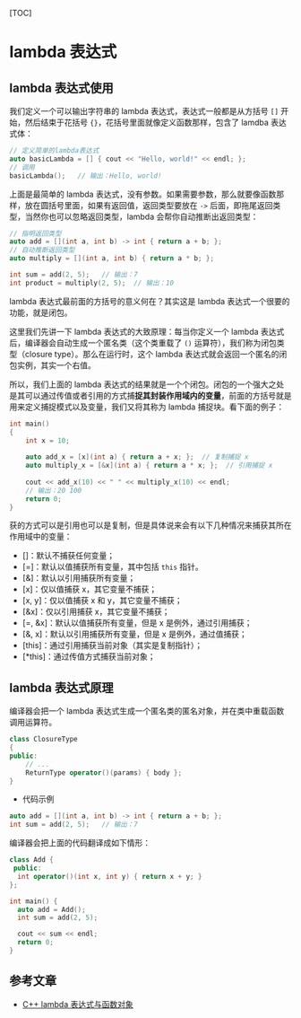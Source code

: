 [TOC]

# lambda 表达式

## lambda 表达式使用

我们定义一个可以输出字符串的 lambda 表达式，表达式一般都是从方括号 `[]` 开始，然后结束于花括号 `{}`，花括号里面就像定义函数那样，包含了 lamdba 表达式体：

```cpp
// 定义简单的lambda表达式
auto basicLambda = [] { cout << "Hello, world!" << endl; };
// 调用
basicLambda();   // 输出：Hello, world!
```

上面是最简单的 lambda 表达式，没有参数。如果需要参数，那么就要像函数那样，放在圆括号里面，如果有返回值，返回类型要放在 `->` 后面，即拖尾返回类型，当然你也可以忽略返回类型，lambda 会帮你自动推断出返回类型：

```cpp
// 指明返回类型
auto add = [](int a, int b) -> int { return a + b; };
// 自动推断返回类型
auto multiply = [](int a, int b) { return a * b; };

int sum = add(2, 5);   // 输出：7
int product = multiply(2, 5);  // 输出：10
```

lambda 表达式最前面的方括号的意义何在？其实这是 lambda 表达式一个很要的功能，就是闭包。

这里我们先讲一下 lambda 表达式的大致原理：每当你定义一个 lambda 表达式后，编译器会自动生成一个匿名类（这个类重载了 `()` 运算符），我们称为闭包类型（closure type）。那么在运行时，这个 lambda 表达式就会返回一个匿名的闭包实例，其实一个右值。

所以，我们上面的 lambda 表达式的结果就是一个个闭包。闭包的一个强大之处是其可以通过传值或者引用的方式捕**捉其封装作用域内的变量**，前面的方括号就是用来定义捕捉模式以及变量，我们又将其称为 lambda 捕捉块。看下面的例子：

```cpp
int main()
{
    int x = 10;
    
    auto add_x = [x](int a) { return a + x; };  // 复制捕捉 x
    auto multiply_x = [&x](int a) { return a * x; };  // 引用捕捉 x
    
    cout << add_x(10) << " " << multiply_x(10) << endl;
    // 输出：20 100
    return 0;
}
```

获的方式可以是引用也可以是复制，但是具体说来会有以下几种情况来捕获其所在作用域中的变量：

- []：默认不捕获任何变量；
- [=]：默认以值捕获所有变量，其中包括 `this` 指针。
- [&]：默认以引用捕获所有变量；
- [x]：仅以值捕获 x，其它变量不捕获；
- [x, y]：仅以值捕获 x 和 y，其它变量不捕获；
- [&x]：仅以引用捕获 x，其它变量不捕获；
- [=, &x]：默认以值捕获所有变量，但是 x 是例外，通过引用捕获；
- [&, x]：默认以引用捕获所有变量，但是 x 是例外，通过值捕获；
- [this]：通过引用捕获当前对象（其实是复制指针）；
- [*this]：通过传值方式捕获当前对象；

## lambda 表达式原理

编译器会把一个 lambda 表达式生成一个匿名类的匿名对象，并在类中重载函数调用运算符。

```cpp
class ClosureType
{
public:
    // ...
    ReturnType operator()(params) { body };
}
```

- 代码示例

```cpp
auto add = [](int a, int b) -> int { return a + b; };
int sum = add(2, 5);   // 输出：7
```

编译器会把上面的代码翻译成如下情形：

```cpp
class Add {
 public:
  int operator()(int x, int y) { return x + y; }
};

int main() {
  auto add = Add();
  int sum = add(2, 5);

  cout << sum << endl;
  return 0;
}

```

## 参考文章

- [C++ lambda 表达式与函数对象](https://www.jianshu.com/p/d686ad9de817)

